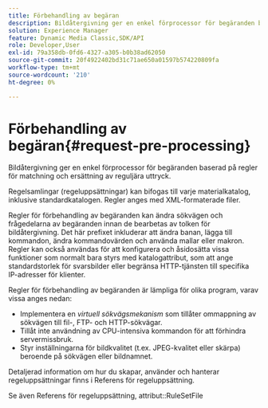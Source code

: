 ```yaml
---
title: Förbehandling av begäran
description: Bildåtergivning ger en enkel förprocessor för begäranden baserad på regler för matchning och ersättning av reguljära uttryck.
solution: Experience Manager
feature: Dynamic Media Classic,SDK/API
role: Developer,User
exl-id: 79a358db-0fd6-4327-a305-b0b38ad62050
source-git-commit: 20f4922402bd31c71ae650a01597b574220809fa
workflow-type: tm+mt
source-wordcount: '210'
ht-degree: 0%

---
```


# Förbehandling av begäran{#request-pre-processing}

Bildåtergivning ger en enkel förprocessor för begäranden baserad på regler för matchning och ersättning av reguljära uttryck.

Regelsamlingar (regeluppsättningar) kan bifogas till varje materialkatalog, inklusive standardkatalogen. Regler anges med XML-formaterade filer.

Regler för förbehandling av begäranden kan ändra sökvägen och frågedelarna av begäranden innan de bearbetas av tolken för bildåtergivning. Det här prefixet inkluderar att ändra banan, lägga till kommandon, ändra kommandovärden och använda mallar eller makron. Regler kan också användas för att konfigurera och åsidosätta vissa funktioner som normalt bara styrs med katalogattribut, som att ange standardstorlek för svarsbilder eller begränsa HTTP-tjänsten till specifika IP-adresser för klienter.

Regler för förbehandling av begäranden är lämpliga för olika program, varav vissa anges nedan:

* Implementera en *virtuell sökvägsmekanism* som tillåter ommappning av sökvägen till fil-, FTP- och HTTP-sökvägar.
* Tillåt inte användning av CPU-intensiva kommandon för att förhindra servermissbruk.
* Styr inställningarna för bildkvalitet (t.ex. JPEG-kvalitet eller skärpa) beroende på sökvägen eller bildnamnet.

Detaljerad information om hur du skapar, använder och hanterar regeluppsättningar finns i Referens för regeluppsättning.

Se även Referens för regeluppsättning, attribut::RuleSetFile
